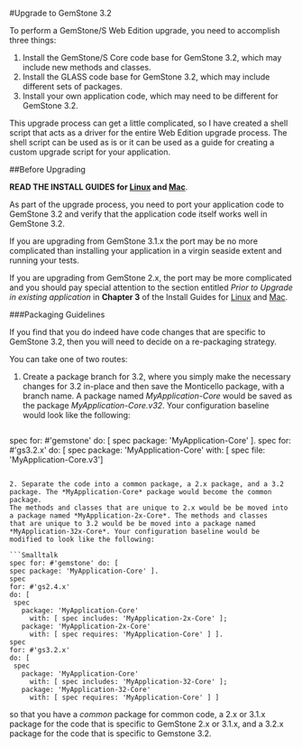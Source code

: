 #Upgrade to GemStone 3.2

To perform a GemStone/S Web Edition upgrade, you need to accomplish
three things:

1. Install the GemStone/S Core code base for GemStone 3.2, which may include new
   methods and classes.
2. Install the GLASS code base for GemStone 3.2, which may include different sets of
   packages.
3. Install your own application code, which may need to be
   different for GemStone 3.2.

This upgrade process can get a little complicated, so I have created a
shell script that acts as a driver for the entire Web Edition upgrade
process. The shell script can be used as is or it can be used as a guide
for creating a custom upgrade script for your application.

##Before Upgrading

**READ THE INSTALL GUIDES for [Linux][1] and [Mac][2]**. 

As part of the upgrade process, you need to port your application code to
GemStone 3.2 and verify that the application code itself works well in
GemStone 3.2.

If you are upgrading from GemStone 3.1.x the port may be no more
complicated than installing your application in a virgin seaside extent
and running your tests.

If you are upgrading from GemStone 2.x, the port may be more complicated
and you should pay special attention to the section entitled 
*Prior to Upgrade in existing application* in **Chapter 3** of the
Install Guides for [Linux][1] and [Mac][2].

###Packaging Guidelines

If you find that you do indeed have code changes that are specific to
GemStone 3.2, then you will need to decide on a re-packaging strategy. 

You can take one of two routes:

1. Create a package branch for 3.2, where you simply make the necessary
   changes for 3.2 in-place and then save the Monticello package,
   with a branch name. A package named *MyApplication-Core* would be
   saved as the package *MyApplication-Core.v32*. Your configuration baseline
   would look like the following:

   ```Smalltalk
spec for: #'gemstone' do: [ 
  spec package: 'MyApplication-Core' ].
spec for: #'gs3.2.x' do: [ 
  spec package: 'MyApplication-Core' with: [ spec file: 'MyApplication-Core.v3']
   ```

2. Separate the code into a common package, a 2.x package, and a 3.2
   package. The *MyApplication-Core* package would become the common package.
   The methods and classes that are unique to 2.x would be be moved into
   a package named *MyApplication-2x-Core*. The methods and classes
   that are unique to 3.2 would be be moved into a package named  
   *MyApplication-32x-Core*. Your configuration baseline would be
   modified to look like the following:

   ```Smalltalk
spec for: #'gemstone' do: [ 
  spec package: 'MyApplication-Core' ].
spec
  for: #'gs2.4.x'
  do: [ 
    spec
      package: 'MyApplication-Core'
        with: [ spec includes: 'MyApplication-2x-Core' ];
      package: 'MyApplication-2x-Core'
        with: [ spec requires: 'MyApplication-Core' ] ].
spec
  for: #'gs3.2.x'
  do: [ 
    spec
      package: 'MyApplication-Core'
        with: [ spec includes: 'MyApplication-32-Core' ];
      package: 'MyApplication-32-Core'
        with: [ spec requires: 'MyApplication-Core' ] ]
   ```

so that you
have a *common* package for common code, a 2.x or 3.1.x package for the
code that is specific to GemStone 2.x or 3.1.x, and a 3.2.x package for the code
that is specific to Gemstone 3.2.

 

[1]: http://downloads.gemtalksystems.com/docs/GemStone64/3.2.x/GS64-InstallGuide-Linux-3.2.pdf
[2]: http://downloads.gemtalksystems.com/docs/GemStone64/3.2.x/GS64-InstallGuide-Mac-3.2.pdf

